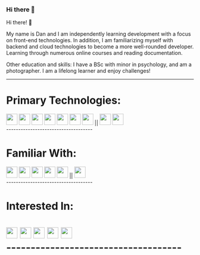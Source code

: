 ### Hi there 👋
Hi there! 👋

My name is Dan and I am independently learning development with a focus on front-end technologies. 
In addition, I am familiarizing myself with backend and cloud technologies to become a more well-rounded developer. 
Learning through numerous online courses and reading documentation. 

Other education and skills:
I have a BSc with minor in psychology, and am a photographer. 
I am a lifelong learner and enjoy challenges!

-------------------------------------------------------------------------------
<h1>
Primary Technologies:
</h1>
<div>
<img src="https://github.com/vvsdan/vvsdan/assets/110357864/abb3d920-03b4-415c-a932-42e5b3674c42" width="30" height="30">
<img src="https://github.com/vvsdan/vvsdan/assets/110357864/041ffee8-71e1-4302-a9c3-e1cbad5bb11d" width="30" height="30">
<img src="https://github.com/vvsdan/vvsdan/assets/110357864/6f16e50e-2be9-4c7b-939e-6468955f93bb" width="30" height="30">
<img src="https://github.com/vvsdan/vvsdan/assets/110357864/cb64b8ae-ad00-4f93-bf75-386a939a161f" width="30" height="30">
<img src="https://github.com/vvsdan/vvsdan/assets/110357864/079debd6-df83-41b4-89a5-b99161a3c22c" width="30" height="30">
<img src="https://github.com/vvsdan/vvsdan/assets/110357864/14390be0-0bf4-494d-ba07-afc50be3f55d" width="30" height="30">
<img src="https://user-images.githubusercontent.com/62091613/261395532-b40892ef-efb8-4b0e-a6b5-d1cfc2f3fc35.png" width="30" height="30"> ||
<img src="https://upload.wikimedia.org/wikipedia/commons/a/af/Adobe_Photoshop_CC_icon.svg" width="30" height="30">
<img src="https://upload.wikimedia.org/wikipedia/commons/b/b6/Adobe_Photoshop_Lightroom_CC_logo.svg" width="30" height="30">

</div>
------------------------------------
<h1>
Familiar With:
</h1>
<div>
<img src="https://github.com/vvsdan/vvsdan/assets/110357864/08373c36-3330-4df6-82ec-251890aa63b3" width="30" height="30">
<img src="https://github.com/vvsdan/vvsdan/assets/110357864/eceafa23-6e6f-4d48-9353-cb3f3463b42c" width="30" height="30">
<img src="https://github.com/vvsdan/vvsdan/assets/110357864/840bfd6e-b758-4910-b927-a1b77633dd2d" width="30" height="30">
<img src="https://user-images.githubusercontent.com/25181517/187896150-cc1dcb12-d490-445c-8e4d-1275cd2388d6.png" width="30" height="30">
<img src="https://user-images.githubusercontent.com/25181517/183896132-54262f2e-6d98-41e3-8888-e40ab5a17326.png" width="30" height="30"> ||
<img src="https://upload.wikimedia.org/wikipedia/commons/c/cb/Adobe_After_Effects_CC_icon.svg" width="30" height="30">
</div>
------------------------------------
<h1>
Interested In:
<h1/>
<div>
<img src="https://github.com/vvsdan/vvsdan/assets/110357864/129284ca-7cf4-4614-b349-7404a2f5c5d2" width="30" height="30">
<img src="https://github.com/vvsdan/vvsdan/assets/110357864/a553331c-6d5b-45c0-898f-d3bed50ef2f6" width="30" height="30">
<img src="https://github.com/vvsdan/vvsdan/assets/110357864/96fa6625-f7fb-4630-b68f-43bba10a1758" width="30" height="30">
<img src="https://github.com/vvsdan/vvsdan/assets/110357864/c9c5fb66-9f92-448b-b6d0-061a7f0ea83c" width="30" height="30">
<img src="https://github.com/vvsdan/vvsdan/assets/110357864/9da47247-51f6-4715-9430-4f5be828c282" width="30" height="30">
</div>
------------------------------------







<!--
**vvsdan/vvsdan** is a ✨ _special_ ✨ repository because its `README.md` (this file) appears on your GitHub profile.

Here are some ideas to get you started:

- 🔭 I’m currently working on ...
- 🌱 I’m currently learning ...
- 👯 I’m looking to collaborate on ...
- 🤔 I’m looking for help with ...
- 💬 Ask me about ...![Uploading css3-original.svg…]()

- 📫 How to reach me: ...
- 😄 Pronouns: ...
- ⚡ Fun fact: ...
-->
